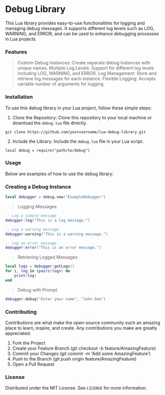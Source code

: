 # Debug Library

This Lua library provides easy-to-use functionalities for logging and managing debug messages. It supports different log levels such as LOG, WARNING, and ERROR, and can be used to enhance debugging processes in Lua projects.

### Features
> Custom Debug Instances: Create separate debug instances with unique names.
> Multiple Log Levels: Support for different log levels including LOG, WARNING, and ERROR.
> Log Management: Store and retrieve log messages for each instance.
> Flexible Logging: Accepts variable number of arguments for logging.

### Installation
To use this debug library in your Lua project, follow these simple steps:

1. Clone the Repository: Clone this repository to your local machine or download the `debug.lua` file directly.

```
git clone https://github.com/yourusername/lua-debug-library.git
```
2. Include the Library: Include the `debug.lua` file in your Lua script.

```
local debug = require("path/to/debug")
```

### Usage
Below are examples of how to use the debug library:

### Creating a Debug Instance

```lua
local debugger = debug.new("ExampleDebugger")
```
> Logging Messages

```lua
-- Log a simple message
debugger:log("This is a log message.")

-- Log a warning message
debugger:warning("This is a warning message.")

-- Log an error message
debugger:error("This is an error message.")
```
> Retrieving Logged Messages

```lua
local logs = debugger:getLogs()
for i, log in ipairs(logs) do
    print(log)
end
```
> Debug with Prompt

```lua
debugger:debug("Enter your name", "John Doe")
```

### Contributing
Contributions are what make the open-source community such an amazing place to learn, inspire, and create. Any contributions you make are greatly appreciated.

1. Fork the Project
2. Create your Feature Branch (git checkout -b feature/AmazingFeature)
3. Commit your Changes (git commit -m 'Add some AmazingFeature')
4. Push to the Branch (git push origin feature/AmazingFeature)
5. Open a Pull Request
   
### License
Distributed under the MIT License. See `LICENSE` for more information.
